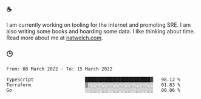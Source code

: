 ### ☕

I am currently working on tooling for the internet and promoting SRE. I am also writing some books and hoarding some data. I like thinking about time. Read more about me at [natwelch.com](https://natwelch.com).

### 🕒

<!--START_SECTION:waka-->

```text
From: 08 March 2022 - To: 15 March 2022

TypeScript                   ████████████████████████▓   98.12 %
Terraform                    ▒░░░░░░░░░░░░░░░░░░░░░░░░   01.83 %
Go                           ░░░░░░░░░░░░░░░░░░░░░░░░░   00.06 %
```

<!--END_SECTION:waka-->
